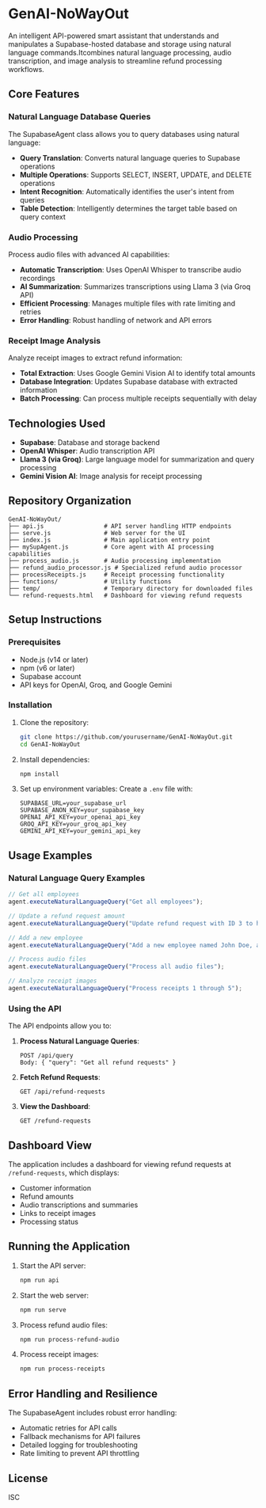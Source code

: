 # GenAI-NoWayOut

An intelligent API-powered smart assistant that understands and manipulates a Supabase-hosted database and storage using natural language commands.Itcombines natural language processing, audio transcription, and image analysis to streamline refund processing workflows.

## Core Features

### Natural Language Database Queries
The SupabaseAgent class allows you to query databases using natural language:

- **Query Translation**: Converts natural language queries to Supabase operations
- **Multiple Operations**: Supports SELECT, INSERT, UPDATE, and DELETE operations
- **Intent Recognition**: Automatically identifies the user's intent from queries
- **Table Detection**: Intelligently determines the target table based on query context

### Audio Processing
Process audio files with advanced AI capabilities:

- **Automatic Transcription**: Uses OpenAI Whisper to transcribe audio recordings
- **AI Summarization**: Summarizes transcriptions using Llama 3 (via Groq API)
- **Efficient Processing**: Manages multiple files with rate limiting and retries
- **Error Handling**: Robust handling of network and API errors

### Receipt Image Analysis
Analyze receipt images to extract refund information:

- **Total Extraction**: Uses Google Gemini Vision AI to identify total amounts
- **Database Integration**: Updates Supabase database with extracted information
- **Batch Processing**: Can process multiple receipts sequentially with delay

## Technologies Used

- **Supabase**: Database and storage backend
- **OpenAI Whisper**: Audio transcription API
- **Llama 3 (via Groq)**: Large language model for summarization and query processing
- **Gemini Vision AI**: Image analysis for receipt processing

## Repository Organization

```
GenAI-NoWayOut/
├── api.js                 # API server handling HTTP endpoints
├── serve.js               # Web server for the UI 
├── index.js               # Main application entry point
├── mySupAgent.js          # Core agent with AI processing capabilities
├── process_audio.js       # Audio processing implementation
├── refund_audio_processor.js # Specialized refund audio processor
├── processReceipts.js     # Receipt processing functionality
├── functions/             # Utility functions
├── temp/                  # Temporary directory for downloaded files
└── refund-requests.html   # Dashboard for viewing refund requests
```

## Setup Instructions

### Prerequisites

- Node.js (v14 or later)
- npm (v6 or later)
- Supabase account
- API keys for OpenAI, Groq, and Google Gemini

### Installation

1. Clone the repository:
   ```bash
   git clone https://github.com/yourusername/GenAI-NoWayOut.git
   cd GenAI-NoWayOut
   ```

2. Install dependencies:
   ```bash
   npm install
   ```

3. Set up environment variables:
   Create a `.env` file with:
   ```
   SUPABASE_URL=your_supabase_url
   SUPABASE_ANON_KEY=your_supabase_key
   OPENAI_API_KEY=your_openai_api_key
   GROQ_API_KEY=your_groq_api_key
   GEMINI_API_KEY=your_gemini_api_key
   ```

## Usage Examples

### Natural Language Query Examples

```javascript
// Get all employees
agent.executeNaturalLanguageQuery("Get all employees");

// Update a refund request amount
agent.executeNaturalLanguageQuery("Update refund request with ID 3 to have amount 125.75");

// Add a new employee
agent.executeNaturalLanguageQuery("Add a new employee named John Doe, age 30, salary 50000");

// Process audio files
agent.executeNaturalLanguageQuery("Process all audio files");

// Analyze receipt images
agent.executeNaturalLanguageQuery("Process receipts 1 through 5");
```

### Using the API

The API endpoints allow you to:

1. **Process Natural Language Queries**:
   ```
   POST /api/query
   Body: { "query": "Get all refund requests" }
   ```

2. **Fetch Refund Requests**:
   ```
   GET /api/refund-requests
   ```

3. **View the Dashboard**:
   ```
   GET /refund-requests
   ```

## Dashboard View

The application includes a dashboard for viewing refund requests at `/refund-requests`, which displays:

- Customer information
- Refund amounts
- Audio transcriptions and summaries
- Links to receipt images
- Processing status

## Running the Application

1. Start the API server:
   ```bash
   npm run api
   ```

2. Start the web server:
   ```bash
   npm run serve
   ```

3. Process refund audio files:
   ```bash
   npm run process-refund-audio
   ```

4. Process receipt images:
   ```bash
   npm run process-receipts
   ```

## Error Handling and Resilience

The SupabaseAgent includes robust error handling:

- Automatic retries for API calls
- Fallback mechanisms for API failures
- Detailed logging for troubleshooting
- Rate limiting to prevent API throttling

## License

ISC 